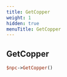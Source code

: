 ```yaml
---
title: GetCopper
weight: 1
hidden: true
menuTitle: GetCopper
---
```

## GetCopper
```perl
$npc->GetCopper()
```